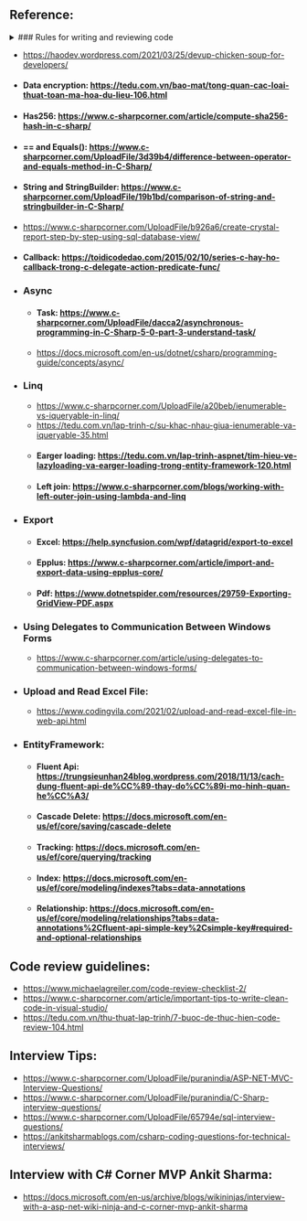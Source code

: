  ## Reference: 
 
  <details>
   <summary>### 	Rules for writing and reviewing code</summary>

  -  #### Rule 1: Formatting is king     
  -  #### Rule 2: Is code easy to understand
  -  #### Rule 3: Follow SOLID Principles
  -  #### Rule 4: Don't Repeat Yourself => generalize by abstract class, interface, method
  -  #### Rule 5: Create meaningful names
  -  #### Rule 6: Be Consistent (nhất quán)
  -  #### Rule 7: Do Code run fast (For example use Eager loading to load related entities )
  -  #### Rule 8: Avoid Security Pitfalls (SQL Injection, cross-site scripting)
  -  #### Rule 9: Use Efficient Data Structures and Algorithms
  -  #### Rule 10: Comment and Document
  -  #### Rule 11: Check for Errors and Respond to Them
  -  #### Rule 12: Follow the Coding convention
  -  #### Rule 13: Avoid Deep Nesting
  -  #### Rule 14: Use ternary operator instead of If else
  -  #### Rule 15: Avoid Magic Number https://stackoverflow.com/questions/47882/what-is-a-magic-number-and-why-is-it-bad
  -  References: 
     -  ### https://www.informit.com/articles/article.aspx?p=2223710
     -  ### https://code.tutsplus.com/tutorials/top-15-best-practices-for-writing-super-readable-code--net-8118
 </details>  
     
     
-  https://haodev.wordpress.com/2021/03/25/devup-chicken-soup-for-developers/
-  #### Data encryption: https://tedu.com.vn/bao-mat/tong-quan-cac-loai-thuat-toan-ma-hoa-du-lieu-106.html
-  #### Has256: https://www.c-sharpcorner.com/article/compute-sha256-hash-in-c-sharp/
-  ####  == and Equals(): https://www.c-sharpcorner.com/UploadFile/3d39b4/difference-between-operator-and-equals-method-in-C-Sharp/
-  #### String and StringBuilder: https://www.c-sharpcorner.com/UploadFile/19b1bd/comparison-of-string-and-stringbuilder-in-C-Sharp/
-  https://www.c-sharpcorner.com/UploadFile/b926a6/create-crystal-report-step-by-step-using-sql-database-view/ 
-  #### Callback: https://toidicodedao.com/2015/02/10/series-c-hay-ho-callback-trong-c-delegate-action-predicate-func/
-  ### 	Async
     -  #### Task: https://www.c-sharpcorner.com/UploadFile/dacca2/asynchronous-programming-in-C-Sharp-5-0-part-3-understand-task/
     -  https://docs.microsoft.com/en-us/dotnet/csharp/programming-guide/concepts/async/
-  ### 	Linq
     -  https://www.c-sharpcorner.com/UploadFile/a20beb/ienumerable-vs-iqueryable-in-linq/
     -  https://tedu.com.vn/lap-trinh-c/su-khac-nhau-giua-ienumerable-va-iqueryable-35.html
     -  #### Earger loading: https://tedu.com.vn/lap-trinh-aspnet/tim-hieu-ve-lazyloading-va-earger-loading-trong-entity-framework-120.html
     -  #### Left join: https://www.c-sharpcorner.com/blogs/working-with-left-outer-join-using-lambda-and-linq
-  ### 	Export
     -  #### Excel: https://help.syncfusion.com/wpf/datagrid/export-to-excel
     -  #### Epplus: https://www.c-sharpcorner.com/article/import-and-export-data-using-epplus-core/
     -  #### Pdf: https://www.dotnetspider.com/resources/29759-Exporting-GridView-PDF.aspx
-  ### 	Using Delegates to Communication Between Windows Forms  
     -  https://www.c-sharpcorner.com/article/using-delegates-to-communication-between-windows-forms/
-  ### Upload and Read Excel File:  
     -  https://www.codingvila.com/2021/02/upload-and-read-excel-file-in-web-api.html
-  ### EntityFramework:  
     -  #### Fluent Api: https://trungsieunhan24blog.wordpress.com/2018/11/13/cach-dung-fluent-api-de%CC%89-thay-do%CC%89i-mo-hinh-quan-he%CC%A3/
     -  #### Cascade Delete: https://docs.microsoft.com/en-us/ef/core/saving/cascade-delete
     -  #### Tracking:  https://docs.microsoft.com/en-us/ef/core/querying/tracking
     -  #### Index: https://docs.microsoft.com/en-us/ef/core/modeling/indexes?tabs=data-annotations
     -  #### Relationship: https://docs.microsoft.com/en-us/ef/core/modeling/relationships?tabs=data-annotations%2Cfluent-api-simple-key%2Csimple-key#required-and-optional-relationships
 ## Code review guidelines:
- https://www.michaelagreiler.com/code-review-checklist-2/
- https://www.c-sharpcorner.com/article/important-tips-to-write-clean-code-in-visual-studio/
- https://tedu.com.vn/thu-thuat-lap-trinh/7-buoc-de-thuc-hien-code-review-104.html
 ## Interview Tips:
- https://www.c-sharpcorner.com/UploadFile/puranindia/ASP-NET-MVC-Interview-Questions/
- https://www.c-sharpcorner.com/UploadFile/puranindia/C-Sharp-interview-questions/
- https://www.c-sharpcorner.com/UploadFile/65794e/sql-interview-questions/
- https://ankitsharmablogs.com/csharp-coding-questions-for-technical-interviews/
 ## Interview with C# Corner MVP Ankit Sharma:
- https://docs.microsoft.com/en-us/archive/blogs/wikininjas/interview-with-a-asp-net-wiki-ninja-and-c-corner-mvp-ankit-sharma


